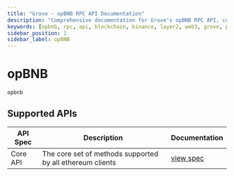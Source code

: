 ```yaml
---
title: "Grove - opBNB RPC API Documentation"
description: "Comprehensive documentation for Grove's opBNB RPC API, covering endpoint details and integration strategies for blockchain developers."
keywords: [opbnb, rpc, api, blockchain, binance, layer2, web3, grove, pocket, pokt]
sidebar_position: 1
sidebar_label: opBNB
---
```


# opBNB

`opbnb`

## Supported APIs

| API Spec | Description                                               | Documentation                  |
| -------- | --------------------------------------------------------- | ------------------------------ |
| Core API | The core set of methods supported by all ethereum clients | [view spec](../specs/core-api) |
